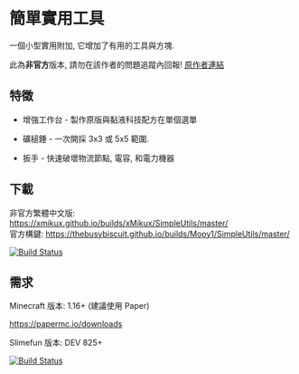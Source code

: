 # 簡單實用工具
一個小型實用附加, 它增加了有用的工具與方塊.

此為**非官方**版本, 請勿在該作者的問題追蹤內回報!
[原作者連結](https://github.com/Mooy1/SimpleUtils)

## 特徵

- 增強工作台 - 製作原版與黏液科技配方在單個選單


- 礦槌錘 - 一次開採 3x3 或 5x5 範圍.


- 扳手 - 快速破壞物流節點, 電容, 和電力機器

## 下載
非官方繁體中文版: https://xmikux.github.io/builds/xMikux/SimpleUtils/master/ <br>
官方構鍵: https://thebusybiscuit.github.io/builds/Mooy1/SimpleUtils/master/

[![Build Status](https://xmikux.github.io/builds/xMikux/SimpleUtils/master/badge.svg)](https://xmikux.github.io/builds/xMikux/GridExpansion/master)

## 需求
Minecraft 版本: 1.16+ (建議使用 Paper)

https://papermc.io/downloads

Slimefun 版本: DEV 825+

[![Build Status](https://thebusybiscuit.github.io/builds/TheBusyBiscuit/Slimefun4/master/badge.svg)](https://thebusybiscuit.github.io/builds/TheBusyBiscuit/Slimefun4/master/)

